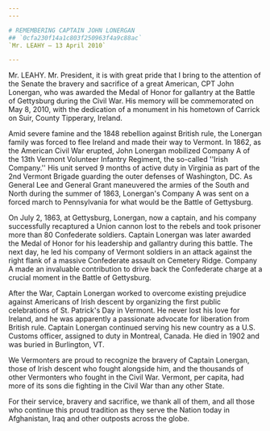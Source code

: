 ```yaml
---
---

# REMEMBERING CAPTAIN JOHN LONERGAN
## `0cfa230f14a1c803f250963f4a9c88ac`
`Mr. LEAHY — 13 April 2010`

---
```



Mr. LEAHY. Mr. President, it is with great pride that I bring to the 
attention of the Senate the bravery and sacrifice of a great American, 
CPT John Lonergan, who was awarded the Medal of Honor for gallantry at 
the Battle of Gettysburg during the Civil War. His memory will be 
commemorated on May 8, 2010, with the dedication of a monument in his 
hometown of Carrick on Suir, County Tipperary, Ireland.

Amid severe famine and the 1848 rebellion against British rule, the 
Lonergan family was forced to flee Ireland and made their way to 
Vermont. In 1862, as the American Civil War erupted, John Lonergan 
mobilized Company A of the 13th Vermont Volunteer Infantry Regiment, 
the so-called ''Irish Company.'' His unit served 9 months of active 
duty in Virginia as part of the 2nd Vermont Brigade guarding the outer 
defenses of Washington, DC. As General Lee and General Grant maneuvered 
the armies of the South and North during the summer of 1863, Lonergan's 
Company A was sent on a forced march to Pennsylvania for what would be 
the Battle of Gettysburg.

On July 2, 1863, at Gettysburg, Lonergan, now a captain, and his 
company successfully recaptured a Union cannon lost to the rebels and 
took prisoner more than 80 Confederate soldiers. Captain Lonergan was 
later awarded the Medal of Honor for his leadership and gallantry 
during this battle. The next day, he led his company of Vermont 
soldiers in an attack against the right flank of a massive Confederate 
assault on Cemetery Ridge. Company A made an invaluable contribution to 
drive back the Confederate charge at a crucial moment in the Battle of 
Gettysburg.

After the War, Captain Lonergan worked to overcome existing prejudice 
against Americans of Irish descent by organizing the first public 
celebrations of St. Patrick's Day in Vermont. He never lost his love 
for Ireland, and he was apparently a passionate advocate for liberation 
from British rule. Captain Lonergan continued serving his new country 
as a U.S. Customs officer, assigned to duty in Montreal, Canada. He 
died in 1902 and was buried in Burlington, VT.

We Vermonters are proud to recognize the bravery of Captain Lonergan, 
those of Irish descent who fought alongside him, and the thousands of 
other Vermonters who fought in the Civil War. Vermont, per capita, had 
more of its sons die fighting in the Civil War than any other State.

For their service, bravery and sacrifice, we thank all of them, and 
all those who continue this proud tradition as they serve the Nation 
today in Afghanistan, Iraq and other outposts across the globe.
